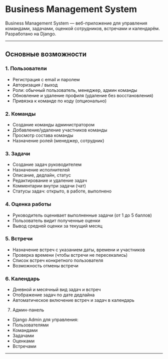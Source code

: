 # Business Management System

Business Management System — веб-приложение для управления командами, задачами, оценкой сотрудников, встречами и календарём. Разработано на Django.

---

## Основные возможности

### 1. Пользователи
- Регистрация с email и паролем
- Авторизация / выход
- Роли: обычный пользователь, менеджер, админ команды
- Обновление и удаление профиля (удаление без восстановления)
- Привязка к команде по коду (опционально)

### 2. Команды
- Создание команды администратором
- Добавление/удаление участников команды
- Просмотр состава команды
- Назначение ролей (менеджер, сотрудник)

### 3. Задачи
- Создание задач руководителем
- Назначение исполнителей
- Описание, дедлайн, статус
- Редактирование и удаление задач
- Комментарии внутри задачи (чат)
- Статусы задач: открыто, в работе, выполнено

### 4. Оценка работы
- Руководитель оценивает выполненные задачи (от 1 до 5 баллов)
- Пользователь видит полученные оценки
- Вывод средней оценки за текущий месяц

### 5. Встречи
- Назначение встреч с указанием даты, времени и участников
- Проверка времени (чтобы встречи не пересекались)
- Список встреч конкретного пользователя
- Возможность отмены встречи

### 6. Календарь
- Дневной и месячный вид задач и встреч
- Отображение задач по дате дедлайна
- Автоматическое включение встреч и задач в календарь

7. Админ-панель
- Django Admin для управления:
- Пользователями
- Командами
- Задачами
- Оценками
- Встречами
  
---
